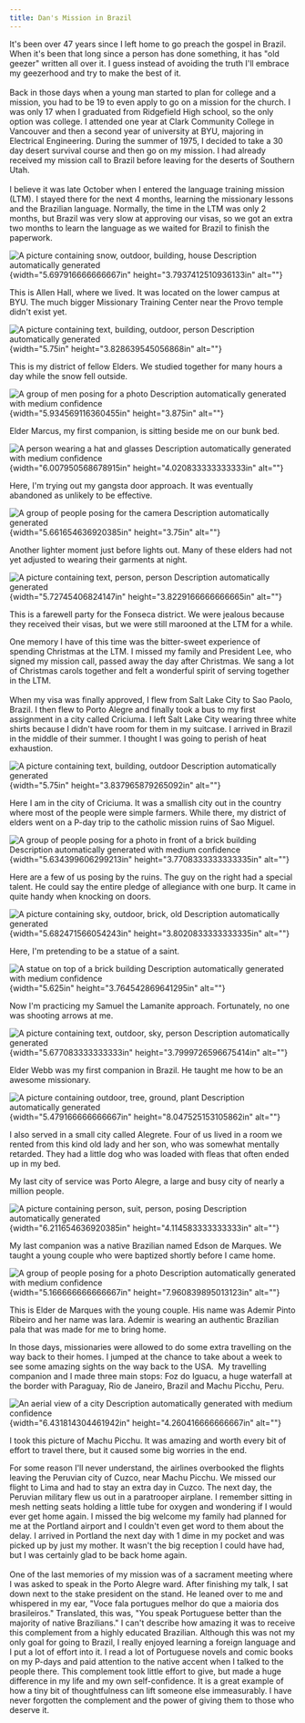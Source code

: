 ```yaml
---
title: Dan's Mission in Brazil
---
```


It's been over 47 years since I left home to go preach the gospel in
Brazil. When it's been that long since a person has done something, it
has "old geezer" written all over it. I guess instead of avoiding the
truth I'll embrace my geezerhood and try to make the best of it.\
\
Back in those days when a young man started to plan for college and a
mission, you had to be 19 to even apply to go on a mission for the
church. I was only 17 when I graduated from Ridgefield High school, so
the only option was college. I attended one year at Clark Community
College in Vancouver and then a second year of university at BYU,
majoring in Electrical Engineering. During the summer of 1975, I decided
to take a 30 day desert survival course and then go on my mission. I had
already received my mission call to Brazil before leaving for the
deserts of Southern Utah.\
\
I believe it was late October when I entered the language training
mission (LTM). I stayed there for the next 4 months, learning the
missionary lessons and the Brazilian language. Normally, the time in the
LTM was only 2 months, but Brazil was very slow at approving our visas,
so we got an extra two months to learn the language as we waited for
Brazil to finish the paperwork.﻿

![A picture containing snow, outdoor, building, house Description
automatically
generated](md/20_Dans_Mission_in_Brazil-media/media/image1.jpeg){width="5.697916666666667in"
height="3.7937412510936133in" alt=""}

﻿This is Allen Hall, where we lived. It was located on the lower campus
at BYU. The much bigger Missionary Training Center near the Provo temple
didn't exist yet.﻿

![A picture containing text, building, outdoor, person Description
automatically
generated](md/20_Dans_Mission_in_Brazil-media/media/image2.jpeg){width="5.75in"
height="3.828639545056868in" alt=""}

﻿This is my district of fellow Elders. We studied together for many hours
a day while the snow fell outside.﻿

![A group of men posing for a photo Description automatically generated
with medium
confidence](md/20_Dans_Mission_in_Brazil-media/media/image3.jpeg){width="5.934569116360455in"
height="3.875in" alt=""}

﻿Elder Marcus, my first companion, is sitting beside me on our bunk bed.﻿

![A person wearing a hat and glasses Description automatically generated
with medium
confidence](md/20_Dans_Mission_in_Brazil-media/media/image4.jpeg){width="6.007950568678915in"
height="4.020833333333333in" alt=""}

﻿Here, I'm trying out my gangsta door approach. It was eventually
abandoned as unlikely to be effective.﻿

![A group of people posing for the camera Description automatically
generated](md/20_Dans_Mission_in_Brazil-media/media/image5.jpeg){width="5.661654636920385in"
height="3.75in" alt=""}

﻿Another lighter moment just before lights out. Many of these elders had
not yet adjusted to wearing their garments at night.﻿

![A picture containing text, person, person Description automatically
generated](md/20_Dans_Mission_in_Brazil-media/media/image6.jpeg){width="5.72745406824147in"
height="3.8229166666666665in" alt=""}

﻿This is a farewell party for the Fonseca district. We were jealous
because they received their visas, but we were still marooned at the LTM
for a while.

One memory I have of this time was the bitter-sweet experience of
spending Christmas at the LTM. I missed my family and President Lee, who
signed my mission call, passed away the day after Christmas. We sang a
lot of Christmas carols together and felt a wonderful spirit of serving
together in the LTM.\
\
When my visa was finally approved, I flew from Salt Lake City to Sao
Paolo, Brazil. I then flew to Porto Alegre and finally took a bus to my
first assignment in a city called Criciuma. I left Salt Lake City
wearing three white shirts because I didn't have room for them in my
suitcase. I arrived in Brazil in the middle of their summer. I thought I
was going to perish of heat exhaustion.﻿

![A picture containing text, building, outdoor Description automatically
generated](md/20_Dans_Mission_in_Brazil-media/media/image7.jpeg){width="5.75in"
height="3.837965879265092in" alt=""}

Here I am in the city of Criciuma. It was a smallish city out in the
country where most of the people were simple farmers. While there, my
district of elders went on a P-day trip to the catholic mission ruins of
Sao Miguel.﻿

![A group of people posing for a photo in front of a brick building
Description automatically generated with medium
confidence](md/20_Dans_Mission_in_Brazil-media/media/image8.jpeg){width="5.634399606299213in"
height="3.7708333333333335in" alt=""}

﻿Here are a few of us posing by the ruins. The guy on the right had a
special talent. He could say the entire pledge of allegiance with one
burp. It came in quite handy when knocking on doors.﻿

![A picture containing sky, outdoor, brick, old Description
automatically
generated](md/20_Dans_Mission_in_Brazil-media/media/image9.jpeg){width="5.682471566054243in"
height="3.8020833333333335in" alt=""}

﻿Here, I'm pretending to be a statue of a saint.﻿

![A statue on top of a brick building Description automatically
generated with medium
confidence](md/20_Dans_Mission_in_Brazil-media/media/image10.jpeg){width="5.625in"
height="3.764542869641295in" alt=""}

﻿Now I'm practicing my Samuel the Lamanite approach. Fortunately, no one
was shooting arrows at me.﻿

![A picture containing text, outdoor, sky, person Description
automatically
generated](md/20_Dans_Mission_in_Brazil-media/media/image11.jpeg){width="5.677083333333333in"
height="3.7999726596675414in" alt=""}

﻿Elder Webb was my first companion in Brazil. He taught me how to be an
awesome missionary.﻿

![A picture containing outdoor, tree, ground, plant Description
automatically
generated](md/20_Dans_Mission_in_Brazil-media/media/image12.jpeg){width="5.479166666666667in"
height="8.047525153105862in" alt=""}

﻿I also served in a small city called Alegrete. Four of us lived in a
room we rented from this kind old lady and her son, who was somewhat
mentally retarded. They had a little dog who was loaded with fleas that
often ended up in my bed.

My last city of service was Porto Alegre, a large and busy city of
nearly a million people.﻿

![A picture containing person, suit, person, posing Description
automatically
generated](md/20_Dans_Mission_in_Brazil-media/media/image13.jpeg){width="6.211654636920385in"
height="4.114583333333333in" alt=""}

﻿My last companion was a native Brazilian named Edson de Marques. We
taught a young couple who were baptized shortly before I came home.﻿

![A group of people posing for a photo Description automatically
generated with medium
confidence](md/20_Dans_Mission_in_Brazil-media/media/image14.jpeg){width="5.166666666666667in"
height="7.960839895013123in" alt=""}

﻿This is Elder de Marques with the young couple. His name was Ademir
Pinto Ribeiro and her name was Iara. Ademir is wearing an authentic
Brazilian pala that was made for me to bring home.

In those days, missionaries were allowed to do some extra travelling on
the way back to their homes. I jumped at the chance to take about a week
to see some amazing sights on the way back to the USA.  My travelling
companion and I made three main stops: Foz do Iguacu, a huge waterfall
at the border with Paraguay, Rio de Janeiro, Brazil and Machu Picchu,
Peru.﻿

![An aerial view of a city Description automatically generated with
medium
confidence](md/20_Dans_Mission_in_Brazil-media/media/image15.jpeg){width="6.431814304461942in"
height="4.260416666666667in" alt=""}

﻿I took this picture of Machu Picchu. It was amazing and worth every bit
of effort to travel there, but it caused some big worries in the end.

For some reason I'll never understand, the airlines overbooked the
flights leaving the Peruvian city of Cuzco, near Machu Picchu. We missed
our flight to Lima and had to stay an extra day in Cuzco. The next day,
the Peruvian military flew us out in a paratrooper airplane. I remember
sitting in mesh netting seats holding a little tube for oxygen and
wondering if I would ever get home again. I missed the big welcome my
family had planned for me at the Portland airport and I couldn't even
get word to them about the delay. I arrived in Portland the next day
with 1 dime in my pocket and was picked up by just my mother. It wasn't
the big reception I could have had, but I was certainly glad to be back
home again.\
\
One of the last memories of my mission was of a sacrament meeting where
I was asked to speak in the Porto Alegre ward. After finishing my talk,
I sat down next to the stake president on the stand. He leaned over to
me and whispered in my ear, "Voce fala portugues melhor do que a maioria
dos brasileiros." Translated, this was, "You speak Portuguese better
than the majority of native Brazilians." I can't describe how amazing it
was to receive this complement from a highly educated Brazilian.
Although this was not my only goal for going to Brazil, I really enjoyed
learning a foreign language and I put a lot of effort into it. I read a
lot of Portuguese novels and comic books on my P-days and paid attention
to the native accent when I talked to the people there. This complement
took little effort to give, but made a huge difference in my life and my
own self-confidence. It is a great example of how a tiny bit of
thoughtfulness can lift someone else immeasurably. I have never
forgotten the complement and the power of giving them to those who
deserve it.
